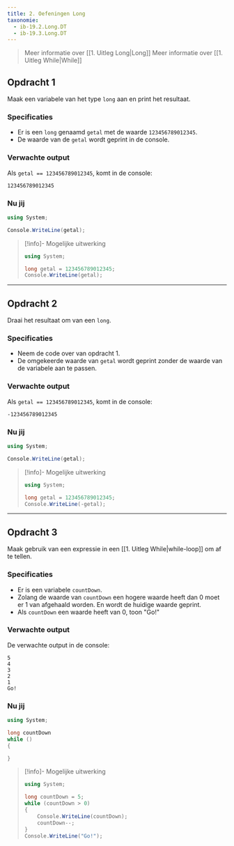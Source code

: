 ```yaml
---
title: 2. Oefeningen Long
taxonomie:
  - ib-19.2.Long.DT
  - ib-19.3.Long.DT
---
```


> Meer informatie over [[1. Uitleg Long|Long]]
> Meer informatie over [[1. Uitleg While|While]]

## Opdracht 1
Maak een variabele van het type `long` aan en print het resultaat.

### Specificaties
- Er is een `long` genaamd `getal` met de waarde `123456789012345`.
- De waarde van de `getal` wordt geprint in de console.

### Verwachte output
Als `getal == 123456789012345`, komt in de console:
```
123456789012345
```

### Nu jij
```csharp
using System;

Console.WriteLine(getal);
```

> [!info]- Mogelijke uitwerking
> ``` csharp
> using System;
> 
> long getal = 123456789012345;
> Console.WriteLine(getal);
> ```


---

## Opdracht 2
Draai het resultaat om van een `long`.

### Specificaties
- Neem de code over van opdracht 1.
- De omgekeerde waarde van `getal` wordt geprint zonder de waarde van de variabele aan te passen.

### Verwachte output
Als `getal == 123456789012345`, komt in de console:
```
-123456789012345
```

### Nu jij
```csharp
using System;

Console.WriteLine(getal);
```

> [!info]- Mogelijke uitwerking
> ``` csharp
> using System;
> 
> long getal = 123456789012345;
> Console.WriteLine(-getal);
> ```


---

## Opdracht 3
Maak gebruik van een expressie in een [[1. Uitleg While|while-loop]] om af te tellen.

### Specificaties
- Er is een variabele `countDown`.
- Zolang de waarde van `countDown` een hogere waarde heeft dan 0 moet er 1 van afgehaald worden. En wordt de huidige waarde geprint.
- Als `countDown` een waarde heeft van 0, toon "Go!"

### Verwachte output
De verwachte output in de console:
```
5
4
3
2
1
Go!
```

### Nu jij
```csharp
using System;

long countDown
while ()
{

}
```

> [!info]- Mogelijke uitwerking
> ```csharp
> using System;
>
> long countDown = 5;
> while (countDown > 0)
> {
>     Console.WriteLine(countDown);
>     countDown--;
> }
> Console.WriteLine("Go!");
> ```


